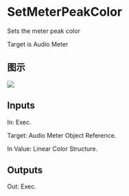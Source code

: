# SetMeterPeakColor

Sets the meter peak color

Target is Audio Meter

## 图示

![]($-20221218-17550334.png)

## Inputs

In: Exec.

Target: Audio Meter Object Reference.

In Value: Linear Color Structure.  

## Outputs

Out: Exec.

